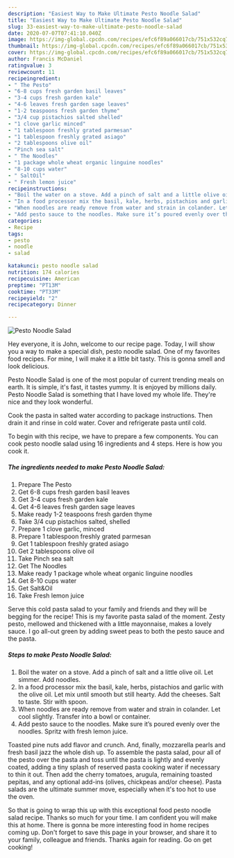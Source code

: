 ```yaml
---
description: "Easiest Way to Make Ultimate Pesto Noodle Salad"
title: "Easiest Way to Make Ultimate Pesto Noodle Salad"
slug: 33-easiest-way-to-make-ultimate-pesto-noodle-salad
date: 2020-07-07T07:41:10.040Z
image: https://img-global.cpcdn.com/recipes/efc6f89a066017cb/751x532cq70/pesto-noodle-salad-recipe-main-photo.jpg
thumbnail: https://img-global.cpcdn.com/recipes/efc6f89a066017cb/751x532cq70/pesto-noodle-salad-recipe-main-photo.jpg
cover: https://img-global.cpcdn.com/recipes/efc6f89a066017cb/751x532cq70/pesto-noodle-salad-recipe-main-photo.jpg
author: Francis McDaniel
ratingvalue: 3
reviewcount: 11
recipeingredient:
- " The Pesto"
- "6-8 cups fresh garden basil leaves"
- "3-4 cups fresh garden kale"
- "4-6 leaves fresh garden sage leaves"
- "1-2 teaspoons fresh garden thyme"
- "3/4 cup pistachios salted shelled"
- "1 clove garlic minced"
- "1 tablespoon freshly grated parmesan"
- "1 tablespoon freshly grated asiago"
- "2 tablespoons olive oil"
- "Pinch sea salt"
- " The Noodles"
- "1 package whole wheat organic linguine noodles"
- "8-10 cups water"
- " SaltOil"
- " Fresh lemon juice"
recipeinstructions:
- "Boil the water on a stove. Add a pinch of salt and a little olive oil. Let simmer. Add noodles."
- "In a food processor mix the basil, kale, herbs, pistachios and garlic with the olive oil. Let mix until smooth but still hearty. Add the cheeses. Salt to taste. Stir with spoon."
- "When noodles are ready remove from water and strain in colander. Let cool slightly. Transfer into a bowl or container."
- "Add pesto sauce to the noodles. Make sure it’s poured evenly over the noodles. Spritz with fresh lemon juice."
categories:
- Recipe
tags:
- pesto
- noodle
- salad

katakunci: pesto noodle salad 
nutrition: 174 calories
recipecuisine: American
preptime: "PT13M"
cooktime: "PT33M"
recipeyield: "2"
recipecategory: Dinner

---
```



![Pesto Noodle Salad](https://img-global.cpcdn.com/recipes/efc6f89a066017cb/751x532cq70/pesto-noodle-salad-recipe-main-photo.jpg)

Hey everyone, it is John, welcome to our recipe page. Today, I will show you a way to make a special dish, pesto noodle salad. One of my favorites food recipes. For mine, I will make it a little bit tasty. This is gonna smell and look delicious.

Pesto Noodle Salad is one of the most popular of current trending meals on earth. It is simple, it's fast, it tastes yummy. It is enjoyed by millions daily. Pesto Noodle Salad is something that I have loved my whole life. They're nice and they look wonderful.

Cook the pasta in salted water according to package instructions. Then drain it and rinse in cold water. Cover and refrigerate pasta until cold.


To begin with this recipe, we have to prepare a few components. You can cook pesto noodle salad using 16 ingredients and 4 steps. Here is how you cook it.

<!--inarticleads1-->

##### The ingredients needed to make Pesto Noodle Salad:

1. Prepare  The Pesto
1. Get 6-8 cups fresh garden basil leaves
1. Get 3-4 cups fresh garden kale
1. Get 4-6 leaves fresh garden sage leaves
1. Make ready 1-2 teaspoons fresh garden thyme
1. Take 3/4 cup pistachios salted, shelled
1. Prepare 1 clove garlic, minced
1. Prepare 1 tablespoon freshly grated parmesan
1. Get 1 tablespoon freshly grated asiago
1. Get 2 tablespoons olive oil
1. Take Pinch sea salt
1. Get  The Noodles
1. Make ready 1 package whole wheat organic linguine noodles
1. Get 8-10 cups water
1. Get  Salt&amp;Oil
1. Take  Fresh lemon juice


Serve this cold pasta salad to your family and friends and they will be begging for the recipe! This is my favorite pasta salad of the moment. Zesty pesto, mellowed and thickened with a little mayonnaise, makes a lovely sauce. I go all-out green by adding sweet peas to both the pesto sauce and the pasta. 

<!--inarticleads2-->

##### Steps to make Pesto Noodle Salad:

1. Boil the water on a stove. Add a pinch of salt and a little olive oil. Let simmer. Add noodles.
1. In a food processor mix the basil, kale, herbs, pistachios and garlic with the olive oil. Let mix until smooth but still hearty. Add the cheeses. Salt to taste. Stir with spoon.
1. When noodles are ready remove from water and strain in colander. Let cool slightly. Transfer into a bowl or container.
1. Add pesto sauce to the noodles. Make sure it’s poured evenly over the noodles. Spritz with fresh lemon juice.


Toasted pine nuts add flavor and crunch. And, finally, mozzarella pearls and fresh basil jazz the whole dish up. To assemble the pasta salad, pour all of the pesto over the pasta and toss until the pasta is lightly and evenly coated, adding a tiny splash of reserved pasta cooking water if necessary to thin it out. Then add the cherry tomatoes, arugula, remaining toasted pepitas, and any optional add-ins (olives, chickpeas and/or cheese). Pasta salads are the ultimate summer move, especially when it&#39;s too hot to use the oven. 

So that is going to wrap this up with this exceptional food pesto noodle salad recipe. Thanks so much for your time. I am confident you will make this at home. There is gonna be more interesting food in home recipes coming up. Don't forget to save this page in your browser, and share it to your family, colleague and friends. Thanks again for reading. Go on get cooking!
